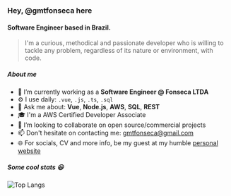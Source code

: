 ### Hey, @gmtfonseca here

#### Software Engineer based in Brazil.

> I'm a curious, methodical and passionate developer who is willing to tackle any problem, regardless of its nature or environment, with code.

##### About me

- 🔭 I’m currently working as a **Software Engineer @ Fonseca LTDA**
- ⚙️ I use daily: `.vue`, `.js`, `.ts`, `.sql`
- 💬 Ask me about: **Vue**, **Node.js**, **AWS**, **SQL**, **REST**
- 🎓 I'm a AWS Certified Developer Associate
- 👯 I’m looking to collaborate on open source/commercial projects
- 📫 Don't hesitate on contacting me: gmtfonseca@gmail.com
- 🌐 For socials, CV and more info, be my guest at my humble [personal website](https://gmtfonseca.github.io/)

##### Some cool stats 😃

![Top Langs](https://github-readme-stats.vercel.app/api/top-langs/?username=gmtfonseca&hide=php,Jupyter%20Notebook,dart,html&layout=compact&theme=dark&hide_border=true&langs_count=8)

